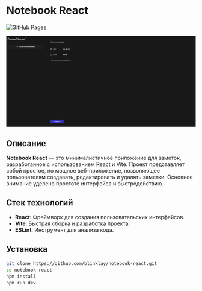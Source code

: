 # Notebook React

[![GitHub Pages](https://img.shields.io/badge/GitHub-Pages-blue)](https://blinklay.github.io/notebook-react/)

![Screenshot](./public/screenshot.png)

## Описание

**Notebook React** — это минималистичное приложение для заметок, разработанное с использованием React и Vite. Проект представляет собой простое, но мощное веб-приложение, позволяющее пользователям создавать, редактировать и удалять заметки. Основное внимание уделено простоте интерфейса и быстродействию.

## Стек технологий

- **React**: Фреймворк для создания пользовательских интерфейсов.
- **Vite**: Быстрая сборка и разработка проекта.
- **ESLint**: Инструмент для анализа кода.

## Установка

```bash
git clone https://github.com/blinklay/notebook-react.git
cd notebook-react
npm install
npm run dev
